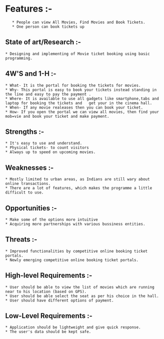 # Features :-
     
       * People can view All Movies, Find Movies and Book Tickets.
       * One person can book tickets up

## State of art/Research :-
     
    * Designing and implementing of Movie ticket booking using basic programming.

## 4W'S and 1-H :-
    
    * What- It is the portal for booking the tickets for movies.
    * Why- This portal is easy to book your tickets instead standing in the line and easy to pay the payment .
    * Where- It is available to use all gadgets like smartphone,tabs and laptop for booking the tickets and   get your in the cinema hall. 
    * When- If any movie realeases then you can book your ticket.
    * How- If you open the portal we can view all movies, then find your mob=vie and book your ticket and make payment. 

## Strengths :-

    * It's easy to use and understand.
    * Physical tickets- to count visitors
    * Always up to speed on upcoming movies.

## Weaknesses :-
    * Mostly limited to urban areas, as Indians are still wary about online transactions.
    * There are a lot of features, which makes the programme a little difficult to use.

## Opportunities :-
    * Make some of the options more intuitive
    * Acquiring more partnerships with various bussiness entities.

## Threats :- 
    * Improved functionalities by competitive online booking ticket portals.
    * Newly emerging competitive online booking ticket portals.

## High-level Requirements :-
    * User should be able to view the list of movies which are running near to his location (based on GPS).
    * User should be able select the seat as per his choice in the hall.
    * User should have different options of payment.

## Low-Level Requirements :-

    * Application should be lightweight and give quick response.
    * The user's data should be kept safe.
 
